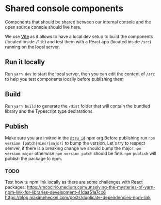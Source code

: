 # Shared console components

Components that should be shared between our internal console and the open source console should live here.

We use [Vite](https://vitejs.dev/) as it allows to have a local dev setup to build the components (located inside `/lib`) and test them with a React app (located inside `/src`) running on the local server.

## Run it locally

Run `yarn dev` to start the local server, then you can edit the content of `/src` to help you test components locally before publishing them

## Build

Run `yarn build` to generate the `/dist` folder that will contain the bundled library and the Typescript type declarations.

## Publish

Make sure you are invited in the [`@tru_id`](https://www.npmjs.com/settings/tru_id/packages) npm org
Before publishing run `npm version [patch|minor|major]` to bump the version. Let's try to respect semver, if there is a breaking change we should bump the major `npm version major` otherwise `npm version patch` should be fine.
`npm publish` will publish the package to npm.

### TODO

Test how tu npm link locally as there are some challenges with React packages:
https://mcocirio.medium.com/unsolving-the-mysteries-of-yarn-npm-link-for-libraries-development-41daa51a7cc6
https://blog.maximeheckel.com/posts/duplicate-dependencies-npm-link
